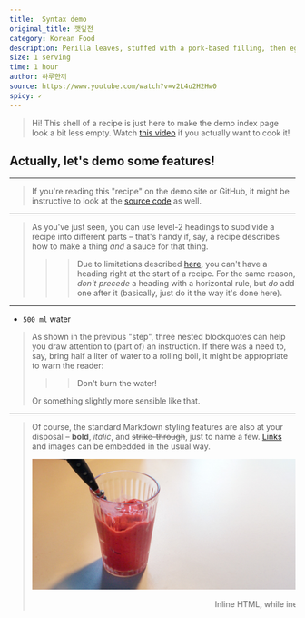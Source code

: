 ```yaml
---
title:  Syntax demo
original_title: 깻잎전
category: Korean Food
description: Perilla leaves, stuffed with a pork-based filling, then eggwashed and fried.
size: 1 serving
time: 1 hour
author: 하루한끼
source: https://www.youtube.com/watch?v=v2L4u2H2Hw0
spicy: ✓
---
```


> Hi! This shell of a recipe is just here to make the demo index page look a bit less empty. Watch [this video](https://www.youtube.com/watch?v=v2L4u2H2Hw0) if you actually want to cook it!


## Actually, let's demo some features!

---

> If you're reading this "recipe" on the demo site or GitHub, it might be instructive to look at the [source code](https://raw.githubusercontent.com/doersino/nyum/main/_recipes/kkaennipjeon.md) as well.

---

> As you've just seen, you can use level-2 headings to subdivide a recipe into different parts – that's handy if, say, a recipe describes how to make a thing *and* a sauce for that thing.
>
>>> Due to limitations described [here](https://github.com/doersino/nyum/issues/1#issuecomment-806698849), you can't have a heading right at the start of a recipe. For the same reason, *don't precede* a heading with a horizontal rule, but *do* add one after it (basically, just do it the way it's done here).

---

* `500 ml` water

> As shown in the previous "step", three nested blockquotes can help you draw attention to (part of) an instruction. If there was a need to, say, bring half a liter of water to a rolling boil, it might be appropriate to warn the reader:
>
>>> Don't burn the water!
>
> Or something slightly more sensible like that.

---

> Of course, the standard Markdown styling features are also at your disposal – **bold**, *italic*, and ~~strike-through~~, just to name a few. [Links](strawberrysmoothie.html) and images can be embedded in the usual way.
>
> ![](strawberrysmoothie.jpg)
>
> <marquee>Inline HTML, while inelegant (*especially* this tag), works too!</marquee>
